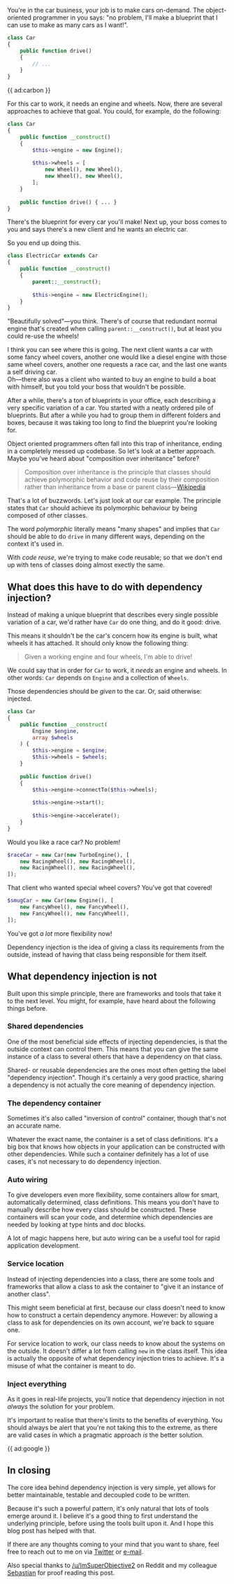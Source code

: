 You're in the car business, 
your job is to make cars on-demand. 
The object-oriented programmer in you says: 
"no problem, I'll make a blueprint that I can use to make as many cars as I want!".

```php
class Car
{
    public function drive()
    {
        // ...
    }
}
```

{{ ad:carbon }}

For this car to work, it needs an engine and wheels.
Now, there are several approaches to achieve that goal.
You could, for example, do the following:

```php
class Car
{
    public function __construct()
    {
        $this->engine = new Engine();
        
        $this->wheels = [
            new Wheel(), new Wheel(), 
            new Wheel(), new Wheel(),
        ];
    }
    
    public function drive() { ... }
}
```

There's the blueprint for every car you'll make! 
Next up, your boss comes to you and says there's a new client and he wants an electric car.

So you end up doing this.

```php
class ElectricCar extends Car
{
    public function __construct()
    {
        parent::__construct();
        
        $this->engine = new ElectricEngine();
    }
}
```

"Beautifully solved"—you think. 
There's of course that redundant normal engine that's created when calling `parent::__construct()`,
but at least you could re-use the wheels!

I think you can see where this is going.
The next client wants a car with some fancy wheel covers,
another one would like a diesel engine with those same wheel covers,
another one requests a race car,
and the last one wants a self driving car. 
<br>
Oh—there also was a client who wanted to buy an engine to build a boat with himself,
but you told your boss that wouldn't be possible.

After a while, there's a ton of blueprints in your office, 
each describing a very specific variation of a car.
You started with a neatly ordered pile of blueprints.
But after a while you had to group them in different folders and boxes,
because it was taking too long to find the blueprint you're looking for.

Object oriented programmers often fall into this trap of inheritance, 
ending in a completely messed up codebase.
So let's look at a better approach.
Maybe you've heard about "composition over inheritance" before? 

> Composition over inheritance is the principle that classes should achieve polymorphic behavior 
> and code reuse by their composition rather than inheritance from a base or parent class—[Wikipedia](*https://en.wikipedia.org/wiki/Composition_over_inheritance)

That's a lot of buzzwords. Let's just look at our car example.
The principle states that `Car` should achieve its polymorphic behaviour 
by being composed of other classes.

The word *polymorphic* literally means "many shapes" 
and implies that `Car` should be able to do `drive` in many different ways,
depending on the context it's used in.

With *code reuse*, we're trying to make code reusable; 
so that we don't end up with tens of classes doing almost exectly the same.

## What does this have to do with dependency injection?

Instead of making a unique blueprint that describes every single possible variation of a car,
we'd rather have `Car` do one thing, and do it good: drive.

This means it shouldn't be the car's concern how its engine is built, 
what wheels it has attached. 
It should only know the following thing:

> Given a working engine and four wheels, I'm able to drive!

We could say that in order for `Car` to work, it *needs* an engine and wheels.
In other words: `Car` depends on `Engine` and a collection of `Wheels`.

Those dependencies should be *given* to the car. Or, said otherwise: injected.

```php
class Car
{
    public function __construct(
        Engine $engine, 
        array $wheels
    ) {
        $this->engine = $engine;
        $this->wheels = $wheels;
    }
    
    public function drive()
    {
        $this->engine->connectTo($this->wheels);
        
        $this->engine->start();
        
        $this->engine->accelerate();
    }
}
```

Would you like a race car? No problem!

```php
$raceCar = new Car(new TurboEngine(), [
    new RacingWheel(), new RacingWheel(),
    new RacingWheel(), new RacingWheel(),
]);
```

That client who wanted special wheel covers? You've got that covered!

```php
$smugCar = new Car(new Engine(), [
    new FancyWheel(), new FancyWheel(),
    new FancyWheel(), new FancyWheel(),
]);
```

You've got *a lot* more flexibility now!

Dependency injection is the idea of giving a class its requirements from the outside,
instead of having that class being responsible for them itself.

## What dependency injection is not

Built upon this simple principle, there are frameworks and tools that take it to the next level.
You might, for example, have heard about the following things before.

### Shared dependencies

One of the most beneficial side effects of injecting dependencies,
is that the outside context can control them. 
This means that you can give the same instance of a class 
to several others that have a dependency on that class.

Shared- or reusable dependencies are the ones most often getting the label "dependency injection".
Though it's certainly a very good practice, 
sharing a dependency is not actually the core meaning of dependency injection. 

### The dependency container

Sometimes it's also called "inversion of control" container, though that's not an accurate name.

Whatever the exact name, the container is a set of class definitions. 
It's a big box that knows how objects in your application can be constructed with other dependencies.
While such a container definitely has a lot of use cases, it's not necessary to do dependency injection.

### Auto wiring

To give developers even more flexibility, some containers allow 
for smart, automatically determined, class definitions. 
This means you don't have to manually describe how every class should be constructed.
These containers will scan your code, and determine which dependencies are needed
by looking at type hints and doc blocks.

A lot of magic happens here, but auto wiring can be a useful tool for rapid application development.

### Service location

Instead of injecting dependencies into a class, 
there are some tools and frameworks that allow a class to ask the container 
to "give it an instance of another class". 

This might seem beneficial at first, 
because our class doesn't need to know how to construct a certain dependency anymore.
However: by allowing a class to ask for dependencies on its own account,
we're back to square one. 

For service location to work, our class needs to know about the systems on the outside.
It doesn't differ a lot from calling `new` in the class itself. 
This idea is actually the opposite of what dependency injection tries to achieve.
It's a misuse of what the container is meant to do.

### Inject everything

As it goes in real-life projects, you'll notice that dependency injection
in not *always* the solution for your problem.

It's important to realise that there's limits to the benefits of everything.
You should always be alert that you're not taking this to the extreme,
as there are valid cases in which a pragmatic approach *is* the better solution.   

{{ ad:google }}

## In closing

The core idea behind dependency injection is very simple, 
yet allows for better maintainable, testable and decoupled code to be written. 

Because it's such a powerful pattern, 
it's only natural that lots of tools emerge around it. 
I believe it's a good thing to first understand the underlying principle, 
before using the tools built upon it. 
And I hope this blog post has helped with that.

If there are any thoughts coming to your mind that you want to share,
feel free to reach out to me on via [Twitter](*https://twitter.com/brendt_gd) or [e-mail](mailto:brendt@stitcher.io).

Also special thanks to [/u/ImSuperObjective2](*https://www.reddit.com/user/ImSuperObjective2) on Reddit
and my colleague [Sebastian](*https://twitter.com/sebdedeyne) for proof reading this post.
